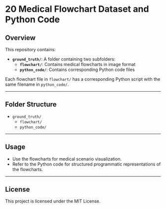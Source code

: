 # 20 Medical Flowchart Dataset and Python Code

## Overview
This repository contains:
- **`ground_truth/`**: A folder containing two subfolders:
  - **`flowchart/`**: Contains medical flowcharts in image format
  - **`python_code/`**: Contains corresponding Python code files

Each flowchart file in `flowchart/` has a corresponding Python script with the same filename in `python_code/`.

---

## Folder Structure
- `ground_truth/`
  - `flowchart/`
  - `python_code/`

---

## Usage
- Use the flowcharts for medical scenario visualization.
- Refer to the Python code for structured programmatic representations of the flowcharts.

---

## License
This project is licensed under the MIT License.
